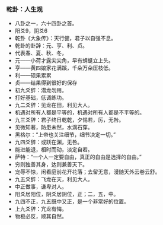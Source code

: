 ### 乾卦：人生观
- 八卦之一，六十四卦之首。
- 阳爻9，阴爻6
- 乾卦《大象传》：天行健，君子以自强不息。
- 乾卦的卦辞：元、亨、利、贞。
- 代表春、夏、秋、冬，
- 元——小荷才露尖尖角，早有蜻蜓立上头。
- 亨——黄四娘家花满蹊，千朵万朵压枝低。
- 利——硕果累累
- 贞——结果得到很好的保存
- 初九爻辞：潜龙勿用。
- 打好基础，低调练功。
- 九二爻辞：见龙在田，利见大人。
- 机遇对所有人都是平等的，机遇对所有人都是不平等的。
- 九三爻辞：君子终日乾乾，夕惕若，厉，无咎。
- 见微知著，防患未然，水滴石穿。
- 黑格尔：“上帝也关注细节，细节决定一切。”
- 九四爻辞：或跃在渊，无咎。
- 能进能退，相时而动，淡定自若。
- 萨特：“一个人一定要自由，真正的自由是选择的自由。”
- 穷则独善其身，达则兼善天下。
- 宠辱不惊，闲看庭前花开花落；去留无意，漫随天外云卷云舒。
- 九五爻辞：飞龙在天，利见大人。
- 中正做事，谦卑对人。
- 阳爻居阳位，阴爻居阴位，正；二，五，中。
- 九四不正，九五既中又正，是一个非常好的位置。
- 上九爻辞：亢龙有悔。
- 物极必反，顺其自然。
